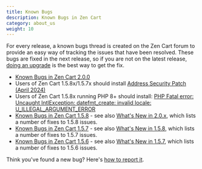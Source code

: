 ```yaml
---
title: Known Bugs 
description: Known Bugs in Zen Cart 
category: about_us
weight: 10
---
```

<!-- RELEASETIME - update -->

For every release, a known bugs thread is created on the Zen Cart forum
to provide an easy way of tracking the issues that have been resolved.
These bugs are fixed in the next release, so if you are not on the latest
release, [doing an upgrade](/user/upgrading/) is the best way to get the fix. 


*   [Known Bugs in Zen Cart 2.0.0](https://www.zen-cart.com/showthread.php?230039-Known-Bugs-in-2-0-0)
*   Users of Zen Cart 1.5.8x/1.5.7x should install [Address Security Patch (April 2024)](https://www.zen-cart.com/showthread.php?230032-Security-patch-for-Zen-Cart-v1-5-7-series-and-v1-5-8-series) 
*   Users of Zen Cart 1.5.8x running PHP 8+ should install: [PHP Fatal error:  Uncaught IntlException: datefmt_create: invalid locale: U_ILLEGAL_ARGUMENT_ERROR](https://www.zen-cart.com/showthread.php?229771-IntlDateFormatter-php-issue)
*   [Known Bugs in Zen Cart 1.5.8](https://www.zen-cart.com/showthread.php?229042-Known-bugs-(and-fixes)-for-v1-5-8-series&p=1390680) - see also [What's New in 2.0.x](https://docs.zen-cart.com/release/whatsnew_2.0.0), which lists a number of fixes to 1.5.8 issues.
*   [Known Bugs in Zen Cart 1.5.7](https://www.zen-cart.com/showthread.php?226872-Known-bugs-(and-fixes)-for-v1-5-7-series) - see also [What's New in 1.5.8](/release/whatsnew_1.5.8.html#whatsNew), which lists a number of fixes to 1.5.7 issues.
*   [Known Bugs in Zen Cart 1.5.6](https://www.zen-cart.com/showthread.php?224706-Known-bugs-and-fixes-for-v1-5-6) - see also [What's New in 1.5.7](/release/whatsnew_1.5.7.html#whatsNew), which lists a number of fixes to 1.5.6 issues.  

Think you've found a new bug?  Here's [how to report it](/user/about_us/bug_reporting/).
